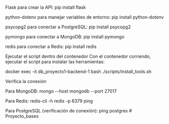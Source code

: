 Flask para crear la API:
pip install flask


python-dotenv para manejar variables de entorno:
pip install python-dotenv


psycopg2 para conectar a PostgreSQL:
pip install psycopg2


pymongo para conectar a MongoDB:
pip install pymongo


redis para conectar a Redis:
pip install redis


Ejecutar el script dentro del contenedor
Con el contenedor corriendo, ejecutar el script para instalar las herramientas:

docker exec -it db_proyecto1-backend-1 bash
./scripts/install_tools.sh

Verifica la conexión 

Para MongoDB:
mongo --host mongodb --port 27017

Para Redis:
redis-cli -h redis -p 6379 ping

Para PostgreSQL (verificación de conexión):
ping postgres
#   P r o y e c t o _ b a s e s  
 